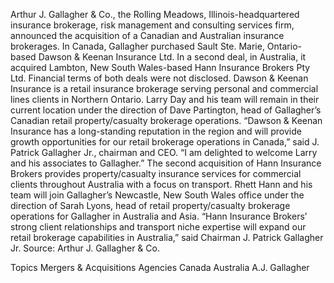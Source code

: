 Arthur J. Gallagher & Co., the Rolling Meadows, Illinois-headquartered insurance brokerage, risk management and consulting services firm, announced the acquisition of a Canadian and Australian insurance brokerages.
In Canada, Gallagher purchased Sault Ste. Marie, Ontario-based Dawson & Keenan Insurance Ltd. In a second deal, in Australia, it acquired Lambton, New South Wales-based Hann Insurance Brokers Pty Ltd.
Financial terms of both deals were not disclosed.
Dawson & Keenan Insurance is a retail insurance brokerage serving personal and commercial lines clients in Northern Ontario. Larry Day and his team will remain in their current location under the direction of Dave Partington, head of Gallagher’s Canadian retail property/casualty brokerage operations.
“Dawson & Keenan Insurance has a long-standing reputation in the region and will provide growth opportunities for our retail brokerage operations in Canada,” said J. Patrick Gallagher Jr., chairman and CEO. “I am delighted to welcome Larry and his associates to Gallagher.”
The second acquisition of Hann Insurance Brokers provides property/casualty insurance services for commercial clients throughout Australia with a focus on transport.
Rhett Hann and his team will join Gallagher’s Newcastle, New South Wales office under the direction of Sarah Lyons, head of retail property/casualty brokerage operations for Gallagher in Australia and Asia.
“Hann Insurance Brokers’ strong client relationships and transport niche expertise will expand our retail brokerage capabilities in Australia,” said Chairman J. Patrick Gallagher Jr.
Source: Arthur J. Gallagher & Co.

Topics
Mergers & Acquisitions
Agencies
Canada
Australia
A.J. Gallagher
